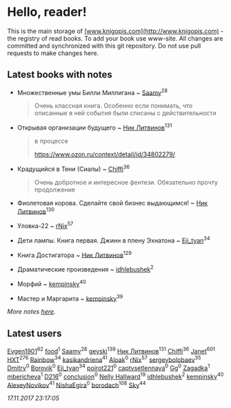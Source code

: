 # Hello, reader!
This is the main storage of [www.knigopis.com](http://www.knigopis.com) - the registry of read books.
To add your book use www-site. All changes are committed and synchronized with this git repository.
Do not use pull requests to make changes here.


## Latest books with notes
* Множественные умы Билли Миллигана ~ [Saamy](users/115/115226508-vkontakte)<sup>28</sup>
    > Очень классная книга. Особенно если понимать, что описанные в ней события были списаны с действительности

* Открывая организации будущего ~ [Ник Литвинов](users/241/241974816-vkontakte)<sup>131</sup>
    > в процессе
    > 
    > https://www.ozon.ru/context/detail/id/34802279/

* Крадущийся в Тени (Сиалы) ~ [Chiffi](users/105/105831994080785626680-google)<sup>36</sup>
    > Очень добротное и интересное фентези. Обязательно прочту продолжение

* Фиолетовая корова. Сделайте свой бизнес выдающимся! ~ [Ник Литвинов](users/241/241974816-vkontakte)<sup>130</sup>

* Уловка-22 ~ [rNix](users/115/115622071-twitter)<sup>57</sup>

* Дети лампы. Книга первая. Джинн в плену Эхнатона ~ [Eji_tyan](users/235/2352103981-twitter)<sup>34</sup>

* Книга Достигатора ~ [Ник Литвинов](users/241/241974816-vkontakte)<sup>129</sup>

* Драматические произведения ~ [idhlebushek](users/139/139578422-vkontakte)<sup>2</sup>

* Морфий ~ [kempinsky](users/171/1717865441574584-facebook)<sup>40</sup>

* Мастер и Маргарита ~ [kempinsky](users/171/1717865441574584-facebook)<sup>39</sup>


_More notes [here](latest_books_with_notes.md)._


## Latest users
[Evgen1901](users/193/193175070-vkontakte)<sup>62</sup> 
[food](users/114/114308295344486413021-google)<sup>1</sup> 
[Saamy](users/115/115226508-vkontakte)<sup>28</sup> 
[geyski](users/221/221959664-vkontakte)<sup>139</sup> 
[Ник Литвинов](users/241/241974816-vkontakte)<sup>131</sup> 
[Chiffi](users/105/105831994080785626680-google)<sup>36</sup> 
[Janet](users/108/108113656204404967440-google)<sup>601</sup> 
[HXT](users/100/100002563462782-facebook)<sup>276</sup> 
[Rainbow](users/109/109787328219839805802-google)<sup>34</sup> 
[kasikandriena](users/152/152488954-vkontakte)<sup>41</sup> 
[Aloak](users/177/17766013816400067764-mailru)<sup>0</sup> 
[rNix](users/115/115622071-twitter)<sup>57</sup> 
[sergeybolobaev](users/379/37918255-vkontakte)<sup>35</sup> 
[Dmitry](users/108/108308573598921952704-google)<sup>0</sup> 
[Borovik](users/614/61426267-vkontakte)<sup>0</sup> 
[Eji_tyan](users/235/2352103981-twitter)<sup>34</sup> 
[poirot221](users/280/280497922-vkontakte)<sup>0</sup> 
[captvsetlennaya](users/846/84674845-vkontakte)<sup>0</sup> 
[Gg](users/165/1657981220933483-facebook)<sup>0</sup> 
[Zagadka](users/605/60565515-yandex)<sup>1</sup> 
[mbericheva](users/191/191788437-vkontakte)<sup>1</sup> 
[D216](users/110/11085831351574546361-mailru)<sup>0</sup> 
[conclusion](users/367/367948211-vkontakte)<sup>0</sup> 
[Nelly Hallward](users/657/6574866389626462879-mailru)<sup>19</sup> 
[idhlebushek](users/139/139578422-vkontakte)<sup>2</sup> 
[kempinsky](users/171/1717865441574584-facebook)<sup>40</sup> 
[AlexeyNovikov](users/170/170278332-vkontakte)<sup>41</sup> 
[ NishaEgira](users/108/108992595335741881539-google)<sup>0</sup> 
[borodach](users/157/15706320-vkontakte)<sup>108</sup> 
[Sky](users/118/118049897850017649660-google)<sup>44</sup> 


_17.11.2017 23:17:05_
